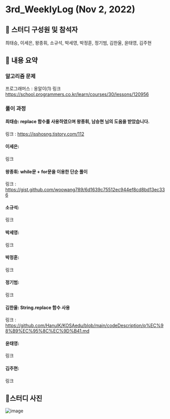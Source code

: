 # 3rd_WeeklyLog (Nov 2, 2022) <br>

## 🔻 스터디 구성원 및 참석자 <br>
최태승, 이세은, 왕종휘, 소규석, 박세영, 박정훈, 정기범, 김한울, 윤태영, 김주현


## 🔻 내용 요약 <br>

### 알고리즘 문제

프로그래머스 : 옹알이(1) 링크 https://school.programmers.co.kr/learn/courses/30/lessons/120956

### 풀이 과정

#### 최태승: replace 함수를 사용하였으며 왕종휘, 남승현 님의 도움을 받았습니다.
링크 : https://isshosng.tistory.com/112

#### 이세은:
링크

#### 왕종휘: while문 + for문을 이용한 단순 풀이
링크 : https://gist.github.com/woowang789/6d1639c75512ec944ef8cd8bd13ec336

#### 소규석:
링크

#### 박세영:
링크

#### 박정훈:
링크

#### 정기범:
링크

#### 김한울: String.replace 함수 사용   
링크 : https://github.com/HanulK/KOSAedu/blob/main/codeDescription/p%EC%98%B9%EC%95%8C%EC%9D%B41.md

#### 윤태영:
링크

#### 김주현:
링크

## 🔻스터디 사진 <br>
![image](https://raw.githubusercontent.com/seeun98/codingTestStudy/main/image/3rdStudy.jpg)
